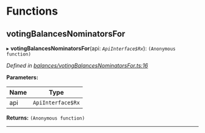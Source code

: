 

# Functions

<a id="votingbalancesnominatorsfor"></a>

##  votingBalancesNominatorsFor

▸ **votingBalancesNominatorsFor**(api: *`ApiInterface$Rx`*): `(Anonymous function)`

*Defined in [balances/votingBalancesNominatorsFor.ts:16](https://github.com/polkadot-js/api/blob/be17bf5/packages/api-derive/src/balances/votingBalancesNominatorsFor.ts#L16)*

**Parameters:**

| Name | Type |
| ------ | ------ |
| api | `ApiInterface$Rx` |

**Returns:** `(Anonymous function)`

___


